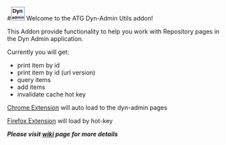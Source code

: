 #![](https://github.com/dmitrykolin/atg-dynadmin-firefox-addon/blob/master/data/icon-dyn-admin-32.png) Welcome to the ATG Dyn-Admin Utils addon!

This Addon provide functionality to help you work with Repository pages in the Dyn Admin application.

Currently you will get:
* print item by id
* print item by id (url version)
* query items
* add items
* invalidate cache hot key

[Chrome Extension](https://github.com/dmitrykolin/atg-dynadmin-firefox-addon/blob/master/atg-dynadmin-repository.crx?raw=true) will auto load to the dyn-admin pages

[Firefox Extension](https://github.com/dmitrykolin/atg-dynadmin-firefox-addon/blob/master/atg-dynadmin-repository.xpi?raw=true) will load by hot-key

_**Please visit [wiki](https://github.com/dmitrykolin/atg-dynadmin-firefox-addon/wiki) page for more details**_
